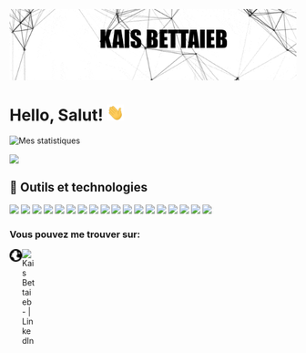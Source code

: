 [![Header](https://raw.githubusercontent.com/kaisbettaieb/kaisbettaieb/main/banner-min-name.gif "Header")](https://kaisbettaieb.me/)


# Hello, Salut! <img src="https://raw.githubusercontent.com/kaisbettaieb/kaisbettaieb/main/wave.gif" width="30px">




![Mes statistiques](https://github-readme-stats-iota-taupe.vercel.app/api?username=kaisbettaieb&show_icons=true&theme=tokyonight)

<img align="center" src="https://github-readme-stats-iota-taupe.vercel.app/api/top-langs/?username=kaisbettaieb&theme=tokyonight" />

## 🔧 Outils et technologies
![](https://img.shields.io/badge/OS-Windows-informational?style=flat-square&logo=windows&logoColor=white&color=blue)
![](https://img.shields.io/badge/Editor-PyCharm-informational?style=flat-square&logo=PyCharm&logoColor=white&color=blue)
![](https://img.shields.io/badge/Editor-Visual%20Studio%20Code-informational?style=flat-square&logo=Visual%20Studio%20Code&logoColor=white&color=blue)
![](https://img.shields.io/badge/Code-Python-informational?style=flat-square&logo=python&logoColor=white&color=blue)
![](https://img.shields.io/badge/Code-JavaScript-informational?style=flat-square&logo=javascript&logoColor=white&color=blue)
![](https://img.shields.io/badge/Code-Php-informational?style=flat-square&logo=Php&logoColor=white&color=blue)
![](https://img.shields.io/badge/Code-Java-informational?style=flat-square&logo=Java&logoColor=white&color=blue)
![](https://img.shields.io/badge/Frameworks-Flask-informational?style=flat-square&logo=flask&logoColor=white&color=blue)
![](https://img.shields.io/badge/Framework-FastAPI-informational?style=flat-square&logo=fastapi&logoColor=white&color=blue)
![](https://img.shields.io/badge/Framework-Symfony-informational?style=flat-square&logo=symfony&logoColor=white&color=blue)
![](https://img.shields.io/badge/Framework-ExpressJS-informational?style=flat-square&logo=expressjs&logoColor=white&color=blue)
![](https://img.shields.io/badge/Framework-React-informational?style=flat-square&logo=react&logoColor=white&color=blue)
![](https://img.shields.io/badge/Tools-PostgreSQL-informational?style=flat-square&logo=postgresql&logoColor=white&color=blue)
![](https://img.shields.io/badge/Tools-MySQL-informational?style=flat-square&logo=MySql&logoColor=white&color=blue)
![](https://img.shields.io/badge/Tools-Docker-informational?style=flat-square&logo=docker&logoColor=white&color=blue)
![](https://img.shields.io/badge/Tools-Kubernetes-informational?style=flat-square&logo=kubernetes&logoColor=white&color=blue)
![](https://img.shields.io/badge/Tools-Jenkins-informational?style=flat-square&logo=Jenkins&logoColor=white&color=blue)
![](https://img.shields.io/badge/Tools-Git-informational?style=flat-square&logo=Github&logoColor=white&color=blue)

### Vous pouvez me trouver sur:
[<img align="left" alt="kaisbettaieb.me" width="22px" src="https://raw.githubusercontent.com/iconic/open-iconic/master/svg/globe.svg" />][website]

[<img align="left" alt="Kais Bettaieb- | LinkedIn" width="22px" src="https://cdn.jsdelivr.net/npm/simple-icons@v3/icons/linkedin.svg" />][linkedin]
  
[website]: https://kaisbettaieb.me/
[linkedin]: https://www.linkedin.com/in/kais-bettaieb/
